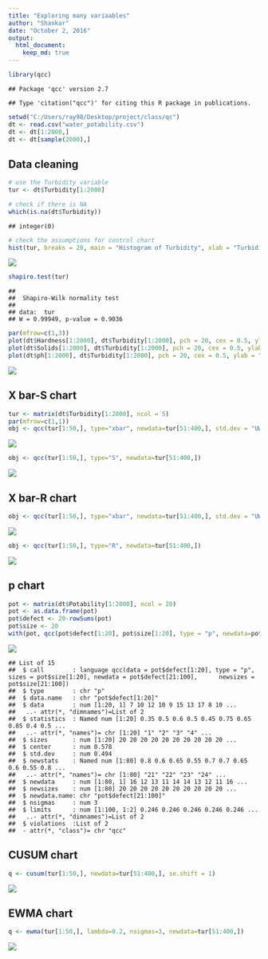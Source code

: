 ```yaml
---
title: "Exploring many variaables"
author: "Shankar"
date: "October 2, 2016"
output:  
  html_document:
    keep_md: true
---
```



```r
library(qcc)
```

```
## Package 'qcc' version 2.7
```

```
## Type 'citation("qcc")' for citing this R package in publications.
```

```r
setwd("C:/Users/ray98/Desktop/project/class/qc")
dt <- read.csv("water_potability.csv")
dt <- dt[1:2000,]
dt <- dt[sample(2000),]
```

## Data cleaning

```r
# use the Turbidity variable
tur <- dt$Turbidity[1:2000]

# check if there is NA
which(is.na(dt$Turbidity))
```

```
## integer(0)
```

```r
# check the assumptions for control chart
hist(tur, breaks = 20, main = "Histogram of Turbidity", xlab = "Turbidity")
```

![](quality-control_files/figure-html/unnamed-chunk-2-1.png)<!-- -->

```r
shapiro.test(tur)
```

```
## 
## 	Shapiro-Wilk normality test
## 
## data:  tur
## W = 0.99949, p-value = 0.9036
```

```r
par(mfrow=c(1,3))
plot(dt$Hardness[1:2000], dt$Turbidity[1:2000], pch = 20, cex = 0.5, ylab = "Turbidity", xlab = "Hardness")
plot(dt$Solids[1:2000], dt$Turbidity[1:2000], pch = 20, cex = 0.5, ylab = "Turbidity", xlab = "Solids")
plot(dt$ph[1:2000], dt$Turbidity[1:2000], pch = 20, cex = 0.5, ylab = "Turbidity", xlab = "ph")
```

![](quality-control_files/figure-html/unnamed-chunk-2-2.png)<!-- -->

## X bar-S chart

```r
tur <- matrix(dt$Turbidity[1:2000], ncol = 5)
par(mfrow=c(1,1))
obj <- qcc(tur[1:50,], type="xbar", newdata=tur[51:400,], std.dev = "UWAVE-SD")
```

![](quality-control_files/figure-html/unnamed-chunk-3-1.png)<!-- -->

```r
obj <- qcc(tur[1:50,], type="S", newdata=tur[51:400,])
```

![](quality-control_files/figure-html/unnamed-chunk-3-2.png)<!-- -->

## X bar-R chart

```r
obj <- qcc(tur[1:50,], type="xbar", newdata=tur[51:400,], std.dev = "UWAVE-R")
```

![](quality-control_files/figure-html/unnamed-chunk-4-1.png)<!-- -->

```r
obj <- qcc(tur[1:50,], type="R", newdata=tur[51:400,])
```

![](quality-control_files/figure-html/unnamed-chunk-4-2.png)<!-- -->


## p chart

```r
pot <- matrix(dt$Potability[1:2000], ncol = 20)
pot <- as.data.frame(pot)
pot$defect <- 20-rowSums(pot)
pot$size <- 20
with(pot, qcc(pot$defect[1:20], pot$size[1:20], type = "p", newdata=pot$defect[21:100], newsizes=pot$size[21:100]))
```

![](quality-control_files/figure-html/unnamed-chunk-5-1.png)<!-- -->

```
## List of 15
##  $ call        : language qcc(data = pot$defect[1:20], type = "p", sizes = pot$size[1:20], newdata = pot$defect[21:100],      newsizes = pot$size[21:100])
##  $ type        : chr "p"
##  $ data.name   : chr "pot$defect[1:20]"
##  $ data        : num [1:20, 1] 7 10 12 10 9 15 13 17 8 10 ...
##   ..- attr(*, "dimnames")=List of 2
##  $ statistics  : Named num [1:20] 0.35 0.5 0.6 0.5 0.45 0.75 0.65 0.85 0.4 0.5 ...
##   ..- attr(*, "names")= chr [1:20] "1" "2" "3" "4" ...
##  $ sizes       : num [1:20] 20 20 20 20 20 20 20 20 20 20 ...
##  $ center      : num 0.578
##  $ std.dev     : num 0.494
##  $ newstats    : Named num [1:80] 0.8 0.6 0.65 0.55 0.7 0.7 0.65 0.6 0.55 0.8 ...
##   ..- attr(*, "names")= chr [1:80] "21" "22" "23" "24" ...
##  $ newdata     : num [1:80, 1] 16 12 13 11 14 14 13 12 11 16 ...
##  $ newsizes    : num [1:80] 20 20 20 20 20 20 20 20 20 20 ...
##  $ newdata.name: chr "pot$defect[21:100]"
##  $ nsigmas     : num 3
##  $ limits      : num [1:100, 1:2] 0.246 0.246 0.246 0.246 0.246 ...
##   ..- attr(*, "dimnames")=List of 2
##  $ violations  :List of 2
##  - attr(*, "class")= chr "qcc"
```

## CUSUM chart

```r
q <- cusum(tur[1:50,], newdata=tur[51:400,], se.shift = 1)
```

![](quality-control_files/figure-html/unnamed-chunk-6-1.png)<!-- -->

## EWMA chart

```r
q <- ewma(tur[1:50,], lambda=0.2, nsigmas=3, newdata=tur[51:400,]) 
```

![](quality-control_files/figure-html/unnamed-chunk-7-1.png)<!-- -->

